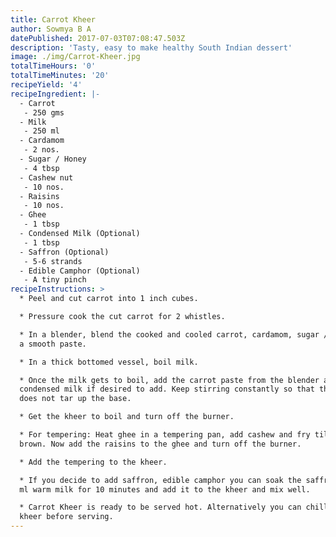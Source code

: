 ```yaml
---
title: Carrot Kheer
author: Sowmya B A
datePublished: 2017-07-03T07:08:47.503Z
description: 'Tasty, easy to make healthy South Indian dessert'
image: ./img/Carrot-Kheer.jpg
totalTimeHours: '0'
totalTimeMinutes: '20'
recipeYield: '4'
recipeIngredient: |-
  - Carrot
   - 250 gms
  - Milk
   - 250 ml
  - Cardamom
   - 2 nos.
  - Sugar / Honey
   - 4 tbsp
  - Cashew nut
   - 10 nos.
  - Raisins
   - 10 nos.
  - Ghee
   - 1 tbsp
  - Condensed Milk (Optional)
   - 1 tbsp
  - Saffron (Optional)
   - 5-6 strands
  - Edible Camphor (Optional)
   - A tiny pinch
recipeInstructions: >
  * Peel and cut carrot into 1 inch cubes.

  * Pressure cook the cut carrot for 2 whistles.

  * In a blender, blend the cooked and cooled carrot, cardamom, sugar / honey to
  a smooth paste.

  * In a thick bottomed vessel, boil milk.

  * Once the milk gets to boil, add the carrot paste from the blender and the
  condensed milk if desired to add. Keep stirring constantly so that the kheer
  does not tar up the base.

  * Get the kheer to boil and turn off the burner.

  * For tempering: Heat ghee in a tempering pan, add cashew and fry till golden
  brown. Now add the raisins to the ghee and turn off the burner.

  * Add the tempering to the kheer.

  * If you decide to add saffron, edible camphor you can soak the saffron in 5
  ml warm milk for 10 minutes and add it to the kheer and mix well. 

  * Carrot Kheer is ready to be served hot. Alternatively you can chill the
  kheer before serving.
---
```






